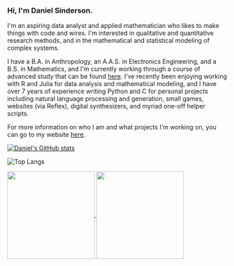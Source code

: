 ### Hi, I'm Daniel Sinderson.
I'm an aspiring data analyst and applied mathematician who likes to make things with code and wires. I'm interested in qualitative and quantitative research methods, and in the mathematical and statistical modeling of complex systems.

I have a B.A. in Anthropology, an A.A.S. in Electronics Engineering, and a B.S. in Mathematics, and I'm currently working through a course of advanced study that can be found [here](https://github.com/danielsinderson/DIY-Grad-School). I've recently been enjoying working with R and Julia for data analysis and mathematical modeling, and I have over 7 years of experience writing Python and C for personal projects including natural language processing and generation, small games, websites (via Reflex), digital synthesizers, and myriad one-off helper scripts.

For more information on who I am and what projects I'm working on, you can go to my website [here](https://workingtheory.reflex.run/).

[![Daniel's GitHub stats](https://github-readme-stats.vercel.app/api?username=danielsinderson&show_icons=true&theme=dracula)](https://github.com/danielsinderson/github-readme-stats)

![Top Langs](https://github-readme-stats.vercel.app/api/top-langs/?username=danielsinderson&hide=tex,html,makefile,objective-c,gap&langs_count=6&layout=compact&theme=dracula)


<a href="https://github.com/danielsinderson/github-readme-stats">
  <img height=200 align="center" src="https://github-readme-stats.vercel.app/api/top-langs/?username=danielsinderson&hide=tex,html,makefile,objective-c,gap&langs_count=6&layout=compact&theme=dracula" />
</a>

<a href="https://github.com/danielsinderson/github-readme-stats">
  <img height=200 align="center" src="https://github-readme-stats.vercel.app/api/top-langs/?username=danielsinderson&hide=c,c++,python,r,julia,lean,javascript,makefile,objective-c,gap&langs_count=6&layout=compact&theme=dracula" />
</a>

